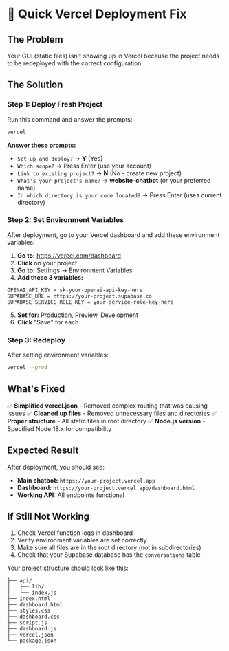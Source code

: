 # 🚀 Quick Vercel Deployment Fix

## The Problem
Your GUI (static files) isn't showing up in Vercel because the project needs to be redeployed with the correct configuration.

## The Solution

### Step 1: Deploy Fresh Project
Run this command and answer the prompts:

```bash
vercel
```

**Answer these prompts:**
- `Set up and deploy?` → **Y** (Yes)
- `Which scope?` → Press Enter (use your account)
- `Link to existing project?` → **N** (No - create new project)
- `What's your project's name?` → **website-chatbot** (or your preferred name)
- `In which directory is your code located?` → Press Enter (uses current directory)

### Step 2: Set Environment Variables
After deployment, go to your Vercel dashboard and add these environment variables:

1. **Go to:** https://vercel.com/dashboard
2. **Click** on your project
3. **Go to:** Settings → Environment Variables
4. **Add these 3 variables:**

```
OPENAI_API_KEY = sk-your-openai-api-key-here
SUPABASE_URL = https://your-project.supabase.co  
SUPABASE_SERVICE_ROLE_KEY = your-service-role-key-here
```

5. **Set for:** Production, Preview, Development
6. **Click** "Save" for each

### Step 3: Redeploy
After setting environment variables:

```bash
vercel --prod
```

## What's Fixed
✅ **Simplified vercel.json** - Removed complex routing that was causing issues
✅ **Cleaned up files** - Removed unnecessary files and directories
✅ **Proper structure** - All static files in root directory
✅ **Node.js version** - Specified Node 18.x for compatibility

## Expected Result
After deployment, you should see:
- **Main chatbot:** `https://your-project.vercel.app`
- **Dashboard:** `https://your-project.vercel.app/dashboard.html`
- **Working API:** All endpoints functional

## If Still Not Working
1. Check Vercel function logs in dashboard
2. Verify environment variables are set correctly
3. Make sure all files are in the root directory (not in subdirectories)
4. Check that your Supabase database has the `conversations` table

Your project structure should look like this:
```
├── api/
│   ├── lib/
│   └── index.js
├── index.html
├── dashboard.html
├── styles.css
├── dashboard.css
├── script.js
├── dashboard.js
├── vercel.json
└── package.json
```
